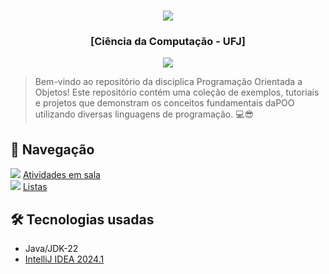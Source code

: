 <h1 align="center">
  <img src="https://cdn.discordapp.com/attachments/1238569927128907948/1241517504812286093/POO.png?ex=664b2587&is=6649d407&hm=5f87ede0a22c0fed18cfcdd868e4a6db6b96b3fb9fe942dc2fcff75af5d747c7&">
  <br>
</h1>
<h3 align="center">[Ciência da Computação - UFJ]</h4>
<p align="center">
  </a>
  <a href="https://instagram.com/felipessh7"><img src="https://img.shields.io/badge/Instagram-b5005e?&logo=Instagram&logoColor=white"></a>
</p>


> Bem-vindo ao repositório da disciplica Programação Orientada a Objetos! Este repositório contém uma coleção de exemplos, tutoriais e projetos que demonstram os conceitos fundamentais daPOO utilizando diversas linguagens de programação. 💻😎

 
## 🚀 Navegação ##
![](https://cdn.discordapp.com/attachments/1238569927128907948/1241516700596310136/ender.png?ex=664b24c7&is=6649d347&hm=878e1fd588ec9b95e84156492a6d83a0d34d5f84e183f7ffd179bd6dc9fa3fe3&) [Atividades em sala](https://github.com/lipesshw/POO/tree/main/Atividades)<br>
![](https://cdn.discordapp.com/attachments/1238569927128907948/1241516700596310136/ender.png?ex=664b24c7&is=6649d347&hm=878e1fd588ec9b95e84156492a6d83a0d34d5f84e183f7ffd179bd6dc9fa3fe3&) [Listas](https://github.com/lipesshw/POO/tree/main/Listas)

## 🛠️ Tecnologias usadas ##
 - Java/JDK-22
 - [IntelliJ IDEA 2024.1](https://www.jetbrains.com/idea/download/?section=windows)
